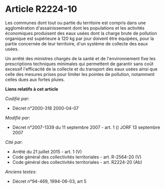 # Article R2224-10

Les communes dont tout ou partie du territoire est compris dans une agglomération d'assainissement dont les populations et
les activités économiques produisent des eaux usées dont la charge brute de pollution organique est supérieure à 120 kg par
jour doivent être équipées, pour la partie concernée de leur territoire, d'un système de collecte des eaux usées.

Un arrêté des ministres chargés de la santé et de l'environnement fixe les prescriptions techniques minimales qui permettent
de garantir sans coût excessif l'efficacité de la collecte et du transport des eaux usées ainsi que celle des mesures prises
pour limiter les pointes de pollution, notamment celles dues aux fortes pluies.

**Liens relatifs à cet article**

_Codifié par_:

  - Décret n°2000-318 2000-04-07

_Modifié par_:

  - Décret n°2007-1339 du 11 septembre 2007 - art. 1 () JORF 13 septembre 2007

_Cité par_:

  - Arrêté du 21 juillet 2015 - art. 1 (V)
  - Code général des collectivités territoriales - art. R-2564-20 (V)
  - Code général des collectivités territoriales - art. R2224-20 (Ab)

_Anciens textes_:

  - Décret n°94-469, 1994-06-03, art 5
